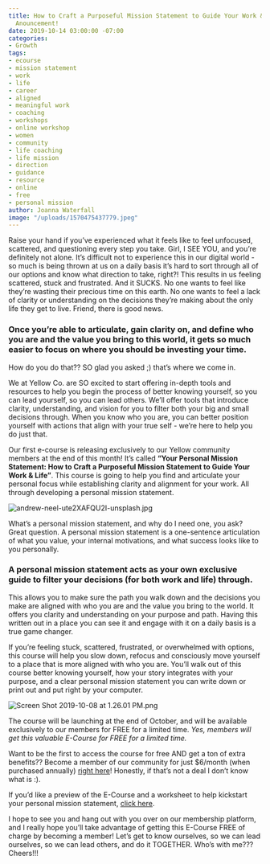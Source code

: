 ```yaml
---
title: How to Craft a Purposeful Mission Statement to Guide Your Work & Life + Special
  Anouncement!
date: 2019-10-14 03:00:00 -07:00
categories:
- Growth
tags:
- ecourse
- mission statement
- work
- life
- career
- aligned
- meaningful work
- coaching
- workshops
- online workshop
- women
- community
- life coaching
- life mission
- direction
- guidance
- resource
- online
- free
- personal mission
author: Joanna Waterfall
image: "/uploads/1570475437779.jpeg"
---
```


Raise your hand if you’ve experienced what it feels like to feel unfocused, scattered, and questioning every step you take. Girl, I SEE YOU, and you’re definitely not alone. It’s difficult not to experience this in our digital world - so much is being thrown at us on a daily basis it’s hard to sort through all of our options and know what direction to take, right?! This results in us feeling scattered, stuck and frustrated. And it SUCKS. No one wants to feel like they’re wasting their precious time on this earth. No one wants to feel a lack of clarity or understanding on the decisions they’re making about the only life they get to live. Friend, there is good news. 

### Once you’re able to articulate, gain clarity on, and define who you are and the value you bring to this world, it gets so much easier to focus on where you should be investing your time.

How do you do that?? SO glad you asked ;) that’s where we come in.

We at Yellow Co. are SO excited to start offering in-depth tools and resources to help you begin the process of better knowing yourself, so you can lead yourself, so you can lead others. We’ll offer tools that introduce clarity, understanding, and vision for you to filter both your big and small decisions through. When you know who you are, you can better position yourself with actions that align with your true self - we’re here to help you do just that.

Our first e-course is releasing exclusively to our Yellow community members at the end of this month! It’s called **“Your Personal Mission Statement: How to Craft a Purposeful Mission Statement to Guide Your Work & Life”**. This course is going to help you find and articulate your personal focus while establishing clarity and alignment for your work. All through developing a personal mission statement. 

![andrew-neel-ute2XAFQU2I-unsplash.jpg](/uploads/andrew-neel-ute2XAFQU2I-unsplash.jpg)

What’s a personal mission statement, and why do I need one, you ask? Great question. A personal mission statement is a one-sentence articulation of what you value, your internal motivations, and what success looks like to you personally. 

### A personal mission statement acts as your own exclusive guide to filter your decisions (for both work and life) through. 

This allows you to make sure the path you walk down and the decisions you make are aligned with who you are and the value you bring to the world. It offers you clarity and understanding on your purpose and path. Having this written out in a place you can see it and engage with it on a daily basis is a true game changer.

If you’re feeling stuck, scattered, frustrated, or overwhelmed with options, this course will help you slow down, refocus and consciously move yourself to a place that is more aligned with who you are. You’ll walk out of this course better knowing yourself, how your story integrates with your purpose, and a clear personal mission statement you can write down or print out and put right by your computer.

![Screen Shot 2019-10-08 at 1.26.01 PM.png](/uploads/Screen%20Shot%202019-10-08%20at%201.26.01%20PM.png)

The course will be launching at the end of October, and will be available exclusively to our members for FREE for a limited time. _Yes, members will get this valuable E-Course for FREE for a limited time._ 

Want to be the first to access the course for free AND get a ton of extra benefits?? Become a member of our community for just $6/month (when purchased annually) [right here](https://yellowco.mn.co/plans/5327?bundle_token=6b0598ff8616b85515fc63b0d4947cd5&utm_source=manual)! Honestly, if that’s not a deal I don’t know what is :).

If you’d like a preview of the E-Course and a worksheet to help kickstart your personal mission statement, [click here](https://yellowcollective.lpages.co/personal-mission-statement-e-workshop/).

I hope to see you and hang out with you over on our membership platform, and I really hope you’ll take advantage of getting this E-Course FREE of charge by becoming a member! Let’s get to know ourselves, so we can lead ourselves, so we can lead others, and do it TOGETHER. Who’s with me??? Cheers!!!

